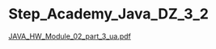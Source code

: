 # Step_Academy_Java_DZ_3_2
[JAVA_HW_Module_02_part_3_ua.pdf](https://github.com/SvitLanaSvit/Step_Academy_Java_DZ_3_2/blob/main/asserts/JAVA_HW_Module_02_part_3_ua.pdf)
